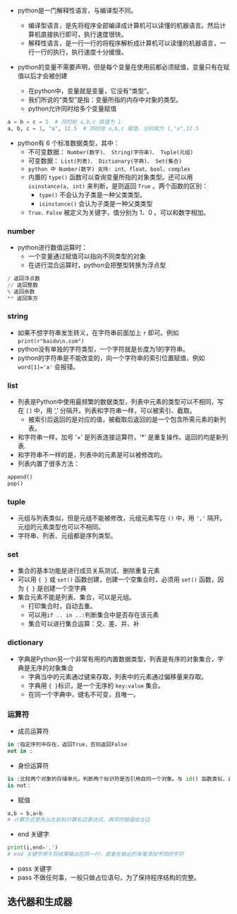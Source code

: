 - python是一门解释性语言，与编译型不同。
    + 编译型语言，是先将程序全部编译成计算机可以读懂的机器语言。然后计算机直接执行即可，执行速度很快。
    + 解释性语言，是一行一行的将程序解析成计算机可以读懂的机器语言，一行一行的执行，执行速度十分缓慢。

- python的变量不需要声明，但是每个变量在使用前都必须赋值，变量只有在赋值以后才会被创建
    + 在python中，变量就是变量，它没有“类型”。
    + 我们所说的“类型”是指：变量所指的内存中对象的类型。
    + python允许同时给多个变量赋值
```py
a = b = c = 1  # 同时给 a,b,c 赋值为 1
a, b, c = 1, "a", 12.5  # 同时给 a,b,c 赋值，分别赋为 1,"a",12.5
```

- python有 6 个标准数据类型，其中：
    + 不可变数据： `Number(数字)、 String(字符串)、 Tuple(元组)`
    + 可变数据： `List(列表)、 Dictionary(字典)、 Set(集合)`
    + `python 中 Number(数字) 支持: int、float、bool、complex`
    + 内置的 `type()` 函数可以查询变量所指的对象类型。还可以用 `isinstance(a, int)` 来判断，是则返回 `True` 。两个函数的区别：
        - `type()` 不会认为子类是一种父类类型。
        - `isinstance()` 会认为子类是一种父类类型
    + `True、False` 被定义为关键字，值分别为 1、0 。可以和数字相加。

### number
- python进行数值运算时：
    + 一个变量通过赋值可以指向不同类型的对象
    + 在进行混合运算时，python会把整型转换为浮点型
```py
/ 返回浮点数
// 返回整数
% 返回余数
** 返回乘方
```

### string
- 如果不想字符串发生转义，在字符串前面加上 `r` 即可。例如`print(r"baidu\n.com")`
- python没有单独的字符类型，一个字符就是长度为1的字符串。
- python的字符串是不能改变的，向一个字符串的索引位置赋值，例如 `word[1]='a'` 会报错。

### list
- 列表是Python中使用最频繁的数据类型，列表中元素的类型可以不相同，写在 `[]` 中，用 ‘,’ 分隔开。列表和字符串一样，可以被索引、截取。
    + 被索引后返回的是对应的值，被截取后返回的是一个包含所需元素的新列表。
- 和字符串一样，加号 ‘+’ 是列表连接运算符，‘*’ 是重复操作。返回的均是新列表.
- 和字符串不一样的是，列表中的元素是可以被修改的。
- 列表内置了很多方法：
```py
append()
pop()
```

### tuple
- 元组与列表类似，但是元组不能被修改，元组元素写在 `()` 中，用 `','` 隔开。元组的元素类型也可以不相同。
- 字符串、列表、元组都是序列类型。

### set
- 集合的基本功能是进行成员关系测试、删除重复元素
- 可以用 `{ }` 或 `set()` 函数创建，创建一个空集合时，必须用 `set()` 函数，因为 `{ }` 是创建一个空字典
- 集合元素不能是列表、集合，可以是元组。
    + 打印集合时，自动去重。
    + 可以用`if .. in ..:`判断集合中是否存在该元素
    + 集合可以进行集合运算：交、差、并、补

### dictionary
- 字典是Python另一个非常有用的内置数据类型，列表是有序的对象集合，字典是无序的对象集合
    + 字典当中的元素通过键来存取，列表中的元素通过偏移量来存取。
    + 字典用 `{ }`标识，是一个无序的 `key:value` 集合。
    + 在同一个字典中，键名不可变，且唯一。

### 运算符
- 成员运算符
```py
in :指定序列中存在，返回True，否则返回False
not in :
```

- 身份运算符
```py
is :比较两个对象的存储单元，判断两个标识符是否引用自同一个对象。与 id() 函数类似，id() 用于获取对象内存地址。
is not：
```

- 赋值
```py
a,b = b,a+b
# 计算方式是先从左到右计算右边表达式，再同时赋值给左边
```

- end 关键字
```py
print(i,end=',')
# end 关键字用于将结果输出在同一行，或者在输出的末尾添加不同的字符
```

- pass 关键字
- pass 不做任何事，一般只做占位语句，为了保持程序结构的完整。

## 迭代器和生成器
